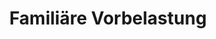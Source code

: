 ---
type: "pages"
layout: "list"
title: "Familiäre Vorbelastung"
url: "/de/familiaere-vorbelastung"
automatic_translate: "no"
partial: "full-bg.html"
---